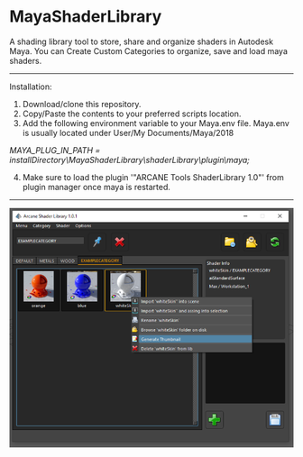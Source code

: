 # MayaShaderLibrary
A shading library tool to store, share and organize shaders in Autodesk Maya.
You can Create Custom Categories to organize, save and load maya shaders.

----------------------------------

Installation:

1. Download/clone this repository.
2. Copy/Paste the contents to your preferred scripts location.
3. Add the following environment variable to your Maya.env file. Maya.env is usually located under User/My Documents/Maya/2018

*MAYA_PLUG_IN_PATH = installDirectory\MayaShaderLibrary\shaderLibrary\plugin\maya;*

4. Make sure to load the plugin '"ARCANE Tools ShaderLibrary 1.0"' from plugin manager once maya is restarted.



----------------------------------
![ScreenShot](https://github.com/MaxRocamora/MayaShaderLibrary/blob/master/scripts/ui/screenshot/uiMenu.png)
